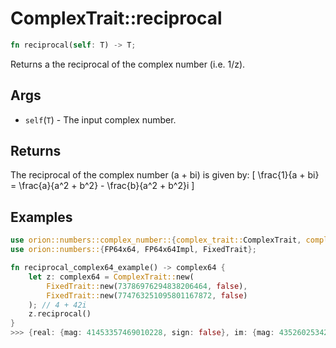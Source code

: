 # ComplexTrait::reciprocal


```rust
fn reciprocal(self: T) -> T;
```

Returns a the reciprocal of the complex number (i.e. 1/z).

## Args

* `self`(`T`) - The input complex number.

## Returns 

The reciprocal of the complex number \(a + bi\) is given by:
\[
\frac{1}{a + bi} = \frac{a}{a^2 + b^2} - \frac{b}{a^2 + b^2}i
\]

## Examples

```rust
use orion::numbers::complex_number::{complex_trait::ComplexTrait, complex64::complex64};
use orion::numbers::{FP64x64, FP64x64Impl, FixedTrait};

fn reciprocal_complex64_example() -> complex64 {
    let z: complex64 = ComplexTrait::new(
        FixedTrait::new(73786976294838206464, false),
        FixedTrait::new(774763251095801167872, false)
    ); // 4 + 42i
    z.reciprocal()
}
>>> {real: {mag: 41453357469010228, sign: false}, im: {mag: 435260253424607397, sign: true}} // 0.002247191011 - 0.0235955056 i
 ```
